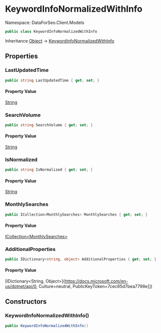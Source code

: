 # KeywordInfoNormalizedWithInfo

Namespace: DataForSeo.Client.Models

```csharp
public class KeywordInfoNormalizedWithInfo
```

Inheritance [Object](https://docs.microsoft.com/en-us/dotnet/api/Object) → [KeywordInfoNormalizedWithInfo](./KeywordInfoNormalizedWithInfo.md)

## Properties

### **LastUpdatedTime**

```csharp
public string LastUpdatedTime { get; set; }
```

#### Property Value

[String](https://docs.microsoft.com/en-us/dotnet/api/String)<br>

### **SearchVolume**

```csharp
public string SearchVolume { get; set; }
```

#### Property Value

[String](https://docs.microsoft.com/en-us/dotnet/api/String)<br>

### **IsNormalized**

```csharp
public string IsNormalized { get; set; }
```

#### Property Value

[String](https://docs.microsoft.com/en-us/dotnet/api/String)<br>

### **MonthlySearches**

```csharp
public ICollection<MonthlySearches> MonthlySearches { get; set; }
```

#### Property Value

[ICollection&lt;MonthlySearches&gt;](./MonthlySearches.md)<br>

### **AdditionalProperties**

```csharp
public IDictionary<string, object> AdditionalProperties { get; set; }
```

#### Property Value

[IDictionary&lt;String, Object&gt;](https://docs.microsoft.com/en-us/dotnet/api/0, Culture=neutral, PublicKeyToken=7cec85d7bea7798e]])<br>

## Constructors

### **KeywordInfoNormalizedWithInfo()**

```csharp
public KeywordInfoNormalizedWithInfo()
```
